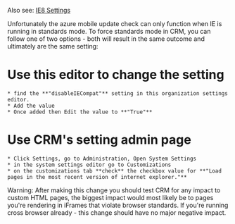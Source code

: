 Also see: [IE8 Settings](IE8-Settings) 

Unfortunately the azure mobile update check can only function when IE is running in standards mode. To force standards mode in CRM, you can follow one of two options - both will result in the same outcome and ultimately are the same setting: 
# Use this editor to change the setting
	* find the **"disableIECompat"** setting in this organization settings editor.  
	* Add the value
	* Once added then Edit the value to **"True"**

# Use CRM's setting admin page 
	* Click Settings, go to Administration, Open System Settings
	* in the system settings editor go to Customizations 
	* on the customizations tab **check** the checkbox value for **"Load pages in the most recent version of internet explorer."**

Warning: After making this change you should test CRM for any impact to custom HTML pages, the biggest impact would most likely be to pages you're rendering in iFrames that violate browser standards.  If you're running cross browser already - this change should have no major negative impact. 